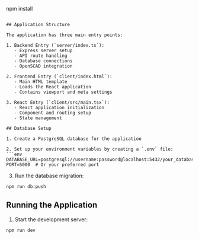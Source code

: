 npm install
```

## Application Structure

The application has three main entry points:

1. Backend Entry (`server/index.ts`):
   - Express server setup
   - API route handling
   - Database connections
   - OpenSCAD integration

2. Frontend Entry (`client/index.html`):
   - Main HTML template
   - Loads the React application
   - Contains viewport and meta settings

3. React Entry (`client/src/main.tsx`):
   - React application initialization
   - Component and routing setup
   - State management

## Database Setup

1. Create a PostgreSQL database for the application

2. Set up your environment variables by creating a `.env` file:
```env
DATABASE_URL=postgresql://username:password@localhost:5432/your_database_name
PORT=5000  # Or your preferred port
```

3. Run the database migration:
```bash
npm run db:push
```

## Running the Application

1. Start the development server:
```bash
npm run dev